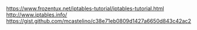 https://www.frozentux.net/iptables-tutorial/iptables-tutorial.html
http://www.iptables.info/
https://gist.github.com/mcastelino/c38e71eb0809d1427a6650d843c42ac2
